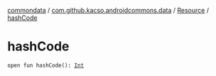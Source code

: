 [commondata](../../index.md) / [com.github.kacso.androidcommons.data](../index.md) / [Resource](index.md) / [hashCode](./hash-code.md)

# hashCode

`open fun hashCode(): `[`Int`](https://kotlinlang.org/api/latest/jvm/stdlib/kotlin/-int/index.html)